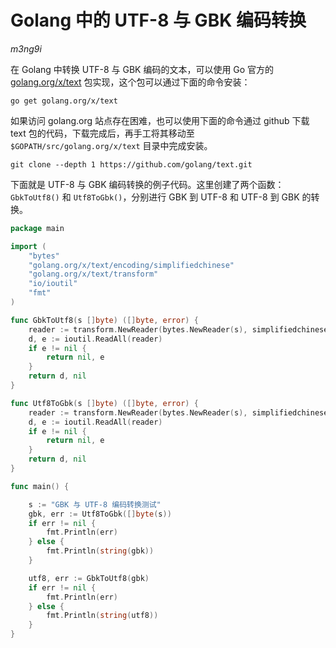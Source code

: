 Golang 中的 UTF-8 与 GBK 编码转换
==================================

*m3ng9i*

在 Golang 中转换 UTF-8 与 GBK 编码的文本，可以使用 Go 官方的 [golang.org/x/text](https://godoc.org/golang.org/x/text) 包实现，这个包可以通过下面的命令安装：

    go get golang.org/x/text

如果访问 golang.org 站点存在困难，也可以使用下面的命令通过 github 下载 text 包的代码，下载完成后，再手工将其移动至 `$GOPATH/src/golang.org/x/text` 目录中完成安装。

    git clone --depth 1 https://github.com/golang/text.git

下面就是 UTF-8 与 GBK 编码转换的例子代码。这里创建了两个函数：`GbkToUtf8()` 和 `Utf8ToGbk()`，分别进行 GBK 到 UTF-8 和 UTF-8 到 GBK 的转换。

```go
package main

import (
    "bytes"
    "golang.org/x/text/encoding/simplifiedchinese"
    "golang.org/x/text/transform"
    "io/ioutil"
    "fmt"
)

func GbkToUtf8(s []byte) ([]byte, error) {
    reader := transform.NewReader(bytes.NewReader(s), simplifiedchinese.GBK.NewDecoder())
    d, e := ioutil.ReadAll(reader)
    if e != nil {
        return nil, e
    }
    return d, nil
}

func Utf8ToGbk(s []byte) ([]byte, error) {
    reader := transform.NewReader(bytes.NewReader(s), simplifiedchinese.GBK.NewEncoder())
    d, e := ioutil.ReadAll(reader)
    if e != nil {
        return nil, e
    }
    return d, nil
}

func main() {

    s := "GBK 与 UTF-8 编码转换测试"
    gbk, err := Utf8ToGbk([]byte(s))
    if err != nil {
        fmt.Println(err)
    } else {
        fmt.Println(string(gbk))
    }

    utf8, err := GbkToUtf8(gbk)
    if err != nil {
        fmt.Println(err)
    } else {
        fmt.Println(string(utf8))
    }
}
```
